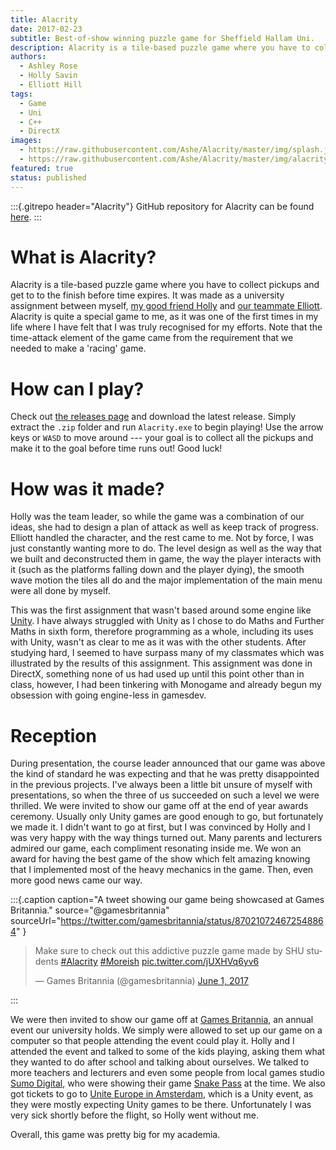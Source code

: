 ```yaml
---
title: Alacrity
date: 2017-02-23
subtitle: Best-of-show winning puzzle game for Sheffield Hallam Uni.
description: Alacrity is a tile-based puzzle game where you have to collect pickups before time expires. We won an award for this game and got the opportunity to showcase our game next to Sumo Digital's 'Snake Pass'.
authors:
  - Ashley Rose
  - Holly Savin
  - Elliott Hill
tags:
  - Game
  - Uni
  - C++
  - DirectX
images:
  - https://raw.githubusercontent.com/Ashe/Alacrity/master/img/splash.jpg
  - https://raw.githubusercontent.com/Ashe/Alacrity/master/img/alacrity.gif
featured: true
status: published
---
```


:::{.gitrepo header="Alacrity"}
GitHub repository for Alacrity can be found [here](https://github.com/Ashe/Alacrity).
:::

# What is Alacrity?

Alacrity is a tile-based puzzle game where you have to collect pickups and get to to the finish before time expires. It was made as a university assignment between myself, [my good friend Holly](https://twitter.com/holiwhirl) and [our teammate Elliott](https://twitter.com/MrHilster). Alacrity is quite a special game to me, as it was one of the first times in my life where I have felt that I was truly recognised for my efforts. Note that the time-attack element of the game came from the requirement that we needed to make a 'racing' game.

# How can I play?

Check out [the releases page](https://github.com/Ashe/Alacrity/releases/) and download the latest release. Simply extract the `.zip` folder and run `Alacrity.exe` to begin playing! Use the arrow keys or `WASD` to move around --- your goal is to collect all the pickups and make it to the goal before time runs out! Good luck!

# How was it made?

Holly was the team leader, so while the game was a combination of our ideas, she had to design a plan of attack as well as keep track of progress. Elliott handled the character, and the rest came to me. Not by force, I was just constantly wanting more to do. The level design as well as the way that we built and deconstructed them in game, the way the player interacts with it (such as the platforms falling down and the player dying), the smooth wave motion the tiles all do and the major implementation of the main menu were all done by myself.

This was the first assignment that wasn't based around some engine like [Unity](https://unity3d.com/). I have always struggled with Unity as I chose to do Maths and Further Maths in sixth form, therefore programming as a whole, including its uses with Unity, wasn't as clear to me as it was with the other students. After studying hard, I seemed to have surpass many of my classmates which was illustrated by the results of this assignment. This assignment was done in DirectX, something none of us had used up until this point other than in class, however, I had been tinkering with Monogame and already begun my obsession with going engine-less in gamesdev.

# Reception

During presentation, the course leader announced that our game was above the kind of standard he was expecting and that he was pretty disappointed in the previous projects. I've always been a little bit unsure of myself with presentations, so when the three of us succeeded on such a level we were thrilled. We were invited to show our game off at the end of year awards ceremony. Usually only Unity games are good enough to go, but fortunately we made it. I didn't want to go at first, but I was convinced by Holly and I was very happy with the way things turned out. Many parents and lecturers admired our game, each compliment resonating inside me. We won an award for having the best game of the show which felt amazing knowing that I implemented most of the heavy mechanics in the game. Then, even more good news came our way.

:::{.caption
  caption="A tweet showing our game being showcased at Games Britannia."
  source="@gamesbritannia"
  sourceUrl="https://twitter.com/gamesbritannia/status/870210724672548864"
}
<blockquote class="twitter-tweet"><p lang="en" dir="ltr">Make sure to check out this addictive puzzle game made by SHU students <a href="https://twitter.com/hashtag/Alacrity?src=hash&amp;ref_src=twsrc%5Etfw">#Alacrity</a> <a href="https://twitter.com/hashtag/Moreish?src=hash&amp;ref_src=twsrc%5Etfw">#Moreish</a> <a href="https://t.co/jUXHVq6yv6">pic.twitter.com/jUXHVq6yv6</a></p>&mdash; Games Britannia (@gamesbritannia) <a href="https://twitter.com/gamesbritannia/status/870210724672548864?ref_src=twsrc%5Etfw">June 1, 2017</a></blockquote> <script async src="https://platform.twitter.com/widgets.js" charset="utf-8"></script>
:::

We were then invited to show our game off at [Games Britannia](http://www.gamesbritannia.com/), an annual event our university holds. We simply were allowed to set up our game on a computer so that people attending the event could play it. Holly and I attended the event and talked to some of the kids playing, asking them what they wanted to do after school and talking about ourselves. We talked to more teachers and lecturers and even some people from local games studio [Sumo Digital](http://www.sumo-digital.com/), who were showing their game [Snake Pass](http://www.snake-pass.com/) at the time. We also got tickets to go to [Unite Europe in Amsterdam](https://unite.unity.com/2017/europe), which is a Unity event, as they were mostly expecting Unity games to be there. Unfortunately I was very sick shortly before the flight, so Holly went without me.

Overall, this game was pretty big for my academia.
